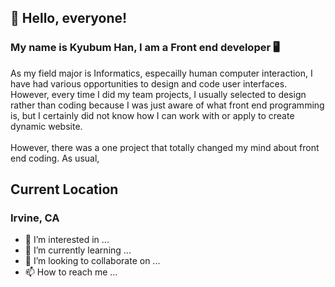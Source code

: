 ## 👋 Hello, everyone! 
### My name is Kyubum Han, I am a Front end developer 🖥
As my field major is Informatics, especailly human computer interaction, I have had various opportunities to design and code user interfaces. However, every time I did my team projects, I usually selected to design rather than coding because I was just aware of what front end programming is, but I certainly did not know how I can work with or apply to create dynamic website. <br><br>
However, there was a one project that totally changed my mind about front end coding. As usual, 



## Current Location
### Irvine, CA

- 👀 I’m interested in ...
- 🌱 I’m currently learning ...
- 💞️ I’m looking to collaborate on ...
- 📫 How to reach me ...

<!---
ufo2849/ufo2849 is a ✨ special ✨ repository because its `README.md` (this file) appears on your GitHub profile.
You can click the Preview link to take a look at your changes.
--->
